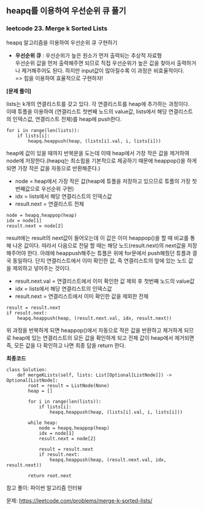 ## heapq를 이용하여 우선순위 큐 풀기

### leetcode 23. Merge k Sorted Lists

heapq 알고리즘을 이용하여 우선순위 큐 구현하기  

* **우선순위 큐** : 우선순위가 높은 원소가 먼저 출력되는 추상적 자료형  
  우선순위 값을 먼저 출력해주면 되므로 직접 우선순위가 높은 값을 찾아서 출력하거나 제거해주어도 된다. 하지만 input값이 많아질수록 이 과정은 비효율적이다.  
  => 힙을 이용하여 효율적으로 구현하자!  

**[문제 풀이]**  

lists는 k개의 연결리스트를 갖고 있다. 각 연결리스트를 heap에 추가하는 과정이다.  
이때 튜플을 이용하여 (연결리스트 첫번째 노드의 value값, lists에서 해당 연결리스트의 인덱스값, 연결리스트 전체)를 heap에 push한다.
```
for i in range(len(lists)):
    if lists[i]:
        heapq.heappush(heap, (lists[i].val, i, lists[i]))
```


heap에 값이 있을 때까지 반복문을 도는데 이때 heap에서 가장 작은 값을 제거하여 node에 저장한다.(heapq는 최소힙을 기본적으로 제공하기 때문에 heappop()을 하게 되면 가장 작은 값을 자동으로 반환해준다.)  
* node = heap에서 가장 작은 값(heap에 튜플을 저장하고 있으므로 튜플의 가장 첫번째값으로 우선순위 구현)  
* idx = lists에서 해당 연결리스트의 인덱스값   
* result.next = 연결리스트 전체  


```
node = heapq.heappop(heap)
idx = node[1]
result.next = node[2]
```


result에는 result의 next값이 들어오는데 이 값은 이미 heappop()을 할 때 비교를 통해 나온 값이다. 따라서 다음으로 전달 할 때는 해당 노드(result.next)의 next값을 저장해주어야 한다. 아래에 heappush해주는 튜플은 위에 for문에서 push해줬던 튜플과 결국 동일하다. 단지 연결리스트에서 이미 확인한 값, 즉 연결리스트의 앞에 있는 노드 값을 제외하고 넣어주는 것이다.
* result.next.val = 연결리스트에서 이미 확인한 값 제외 후 첫번째 노드의 value값
* idx = lists에서 해당 연결리스트의 인덱스값   
* result.next = 연결리스트에서 이미 확인한 값을 제외한 전체  


```
result = result.next
if result.next:
    heapq.heappush(heap, (result.next.val, idx, result.next))
```


위 과정을 반복하게 되면 heappop()에서 자동으로 작은 값을 반환하고 제거하게 되므로 heap에 있는 연결리스트의 모든 값을 확인하게 되고 전체 값이 heap에서 제거되면 즉, 모든 값을 다 확인하고 나면 최종 답을 return 한다. 



**최종코드**

```
class Solution:
    def mergeKLists(self, lists: List[Optional[ListNode]]) -> Optional[ListNode]:
        root = result = ListNode(None)
        heap = []
        
        for i in range(len(lists)):
            if lists[i]:
                heapq.heappush(heap, (lists[i].val, i, lists[i]))
        
        while heap:
            node = heapq.heappop(heap)
            idx = node[1]
            result.next = node[2]
            
            result = result.next
            if result.next:
                heapq.heappush(heap, (result.next.val, idx, result.next))
                
        return root.next
```

참고 풀이: 파이썬 알고리즘 인터뷰




문제: https://leetcode.com/problems/merge-k-sorted-lists/